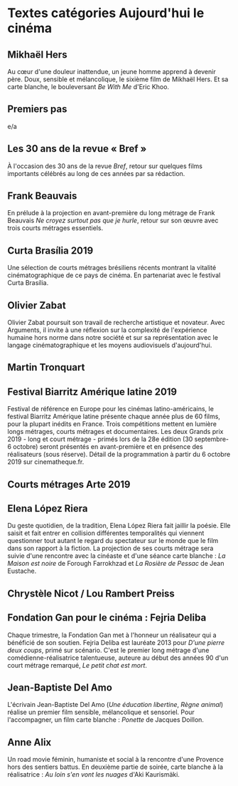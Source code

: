 # Textes catégories Aujourd'hui le cinéma

## Mikhaël Hers

Au cœur d'une douleur inattendue, un jeune homme apprend à devenir père. Doux, sensible et mélancolique, le sixième film de Mikhaël Hers. Et sa carte blanche, le bouleversant _Be With Me_ d'Eric Khoo.

## Premiers pas

e/a

## Les 30 ans de la revue « Bref »

À l'occasion des 30 ans de la revue _Bref_, retour sur quelques films importants célébrés au long de ces années par sa rédaction.

## Frank Beauvais

En prélude à la projection en avant-première du long métrage de Frank Beauvais _Ne croyez surtout pas que je hurle_, retour sur son œuvre avec trois courts métrages essentiels.

## Curta Brasília 2019

Une sélection de courts métrages brésiliens récents montrant la vitalité cinématographique de ce pays de cinéma. En partenariat avec le festival Curta Brasília.

## Olivier Zabat

Olivier Zabat poursuit son travail de recherche artistique et novateur. Avec Arguments, il invite à une réflexion sur la complexité de l'expérience humaine hors norme dans notre société et sur sa représentation avec le langage cinématographique et les moyens audiovisuels d'aujourd'hui.

## Martin Tronquart

## Festival Biarritz Amérique latine 2019

Festival de référence en Europe pour les cinémas latino-américains, le festival Biarritz Amérique latine présente chaque année plus de 60 films, pour la plupart inédits en France. Trois compétitions mettent en lumière longs métrages, courts métrages et documentaires. Les deux Grands prix 2019 - long et court métrage - primés lors de la 28e édition (30 septembre-6 octobre) seront présentés en avant-première et en présence des réalisateurs (sous réserve). Détail de la programmation à partir du 6 octobre 2019 sur cinematheque.fr.

## Courts métrages Arte 2019

## Elena López Riera

Du geste quotidien, de la tradition, Elena López Riera fait jaillir la poésie. Elle saisit et fait entrer en collision différentes temporalités qui viennent questionner tout autant le regard du spectateur sur le monde que le film dans son rapport à la fiction. La projection de ses courts métrage sera suivie d'une rencontre avec la cinéaste et d'une séance carte blanche : _La Maison est noire_ de Forough Farrokhzad et _La Rosière de Pessac_ de Jean Eustache.

## Chrystèle Nicot / Lou Rambert Preiss

## Fondation Gan pour le cinéma : Fejria Deliba

Chaque trimestre, la Fondation Gan met à l'honneur un réalisateur qui a bénéficié de son soutien. Fejria Deliba est lauréate 2013 pour _D'une pierre deux coups_, primé sur scénario. C'est le premier long métrage d'une comédienne-réalisatrice talentueuse, auteure au début des années 90 d'un court métrage remarqué, _Le petit chat est mort_.

## Jean-Baptiste Del Amo

L'écrivain Jean-Baptiste Del Amo (_Une éducation libertine_, _Règne animal_) réalise un premier film sensible, mélancolique et sensoriel. Pour l'accompagner, un film carte blanche : _Ponette_ de Jacques Doillon.

## Anne Alix

Un road movie féminin, humaniste et social à la rencontre d'une Provence hors des sentiers battus. En deuxième partie de soirée, carte blanche à la réalisatrice : _Au loin s'en vont les nuages_ d'Aki Kaurismäki.
